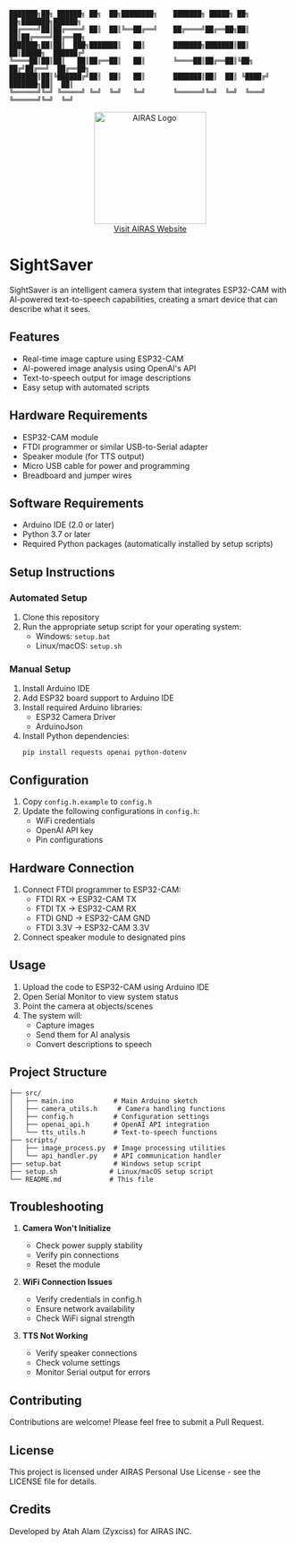 ```
███████╗██╗ ██████╗ ██╗  ██╗████████╗    ███████╗ █████╗ ██╗   ██╗███████╗██████╗ 
██╔════╝██║██╔════╝ ██║  ██║╚══██╔══╝    ██╔════╝██╔══██╗██║   ██║██╔════╝██╔══██╗
███████╗██║██║  ███╗███████║   ██║       ███████╗███████║██║   ██║█████╗  ██████╔╝
╚════██║██║██║   ██║██╔══██║   ██║       ╚════██║██╔══██║╚██╗ ██╔╝██╔══╝  ██╔══██╗
███████║██║╚██████╔╝██║  ██║   ██║       ███████║██║  ██║ ╚████╔╝ ███████╗██║  ██║
╚══════╝╚═╝ ╚═════╝ ╚═╝  ╚═╝   ╚═╝       ╚══════╝╚═╝  ╚═╝  ╚═══╝  ╚══════╝╚═╝  ╚═╝
```

<div align="center">
  <img src="https://i.ibb.co/0ZgVZGn/LOGO-AIRAS.jpg" alt="AIRAS Logo" width="200"/>
  <br/>
  <a href="https://airas.godaddysites.com" target="_blank">Visit AIRAS Website</a>
</div>

# SightSaver

SightSaver is an intelligent camera system that integrates ESP32-CAM with AI-powered text-to-speech capabilities, creating a smart device that can describe what it sees.

## Features

- Real-time image capture using ESP32-CAM
- AI-powered image analysis using OpenAI's API
- Text-to-speech output for image descriptions
- Easy setup with automated scripts

## Hardware Requirements

- ESP32-CAM module
- FTDI programmer or similar USB-to-Serial adapter
- Speaker module (for TTS output)
- Micro USB cable for power and programming
- Breadboard and jumper wires

## Software Requirements

- Arduino IDE (2.0 or later)
- Python 3.7 or later
- Required Python packages (automatically installed by setup scripts)

## Setup Instructions

### Automated Setup

1. Clone this repository
2. Run the appropriate setup script for your operating system:
   - Windows: `setup.bat`
   - Linux/macOS: `setup.sh`

### Manual Setup

1. Install Arduino IDE
2. Add ESP32 board support to Arduino IDE
3. Install required Arduino libraries:
   - ESP32 Camera Driver
   - ArduinoJson
4. Install Python dependencies:
   ```
   pip install requests openai python-dotenv
   ```

## Configuration

1. Copy `config.h.example` to `config.h`
2. Update the following configurations in `config.h`:
   - WiFi credentials
   - OpenAI API key
   - Pin configurations

## Hardware Connection

1. Connect FTDI programmer to ESP32-CAM:
   - FTDI RX → ESP32-CAM TX
   - FTDI TX → ESP32-CAM RX
   - FTDI GND → ESP32-CAM GND
   - FTDI 3.3V → ESP32-CAM 3.3V
2. Connect speaker module to designated pins

## Usage

1. Upload the code to ESP32-CAM using Arduino IDE
2. Open Serial Monitor to view system status
3. Point the camera at objects/scenes
4. The system will:
   - Capture images
   - Send them for AI analysis
   - Convert descriptions to speech

## Project Structure

```
├── src/
│   ├── main.ino          # Main Arduino sketch
│   ├── camera_utils.h     # Camera handling functions
│   ├── config.h          # Configuration settings
│   ├── openai_api.h      # OpenAI API integration
│   └── tts_utils.h       # Text-to-speech functions
├── scripts/
│   ├── image_process.py  # Image processing utilities
│   └── api_handler.py    # API communication handler
├── setup.bat             # Windows setup script
├── setup.sh             # Linux/macOS setup script
└── README.md            # This file
```

## Troubleshooting

1. **Camera Won't Initialize**
   - Check power supply stability
   - Verify pin connections
   - Reset the module

2. **WiFi Connection Issues**
   - Verify credentials in config.h
   - Ensure network availability
   - Check WiFi signal strength

3. **TTS Not Working**
   - Verify speaker connections
   - Check volume settings
   - Monitor Serial output for errors

## Contributing

Contributions are welcome! Please feel free to submit a Pull Request.

## License

This project is licensed under AIRAS Personal Use License  - see the LICENSE file for details.

## Credits

Developed by Atah Alam (Zyxciss) for AIRAS INC.

